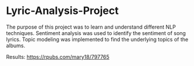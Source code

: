 # Lyric-Analysis-Project
The purpose of this project was to learn and understand different NLP techniques. Sentiment analysis was used to identify the sentiment of song lyrics. Topic modeling was implemented to find the underlying topics of the albums. 

Results: https://rpubs.com/mary18/797765
